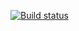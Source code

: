 [![Build status](https://ci.appveyor.com/api/projects/status/x1e8l4vth999l1in/branch/master?svg=true)](https://ci.appveyor.com/project/SemykinaOlga/rest/branch/master)
